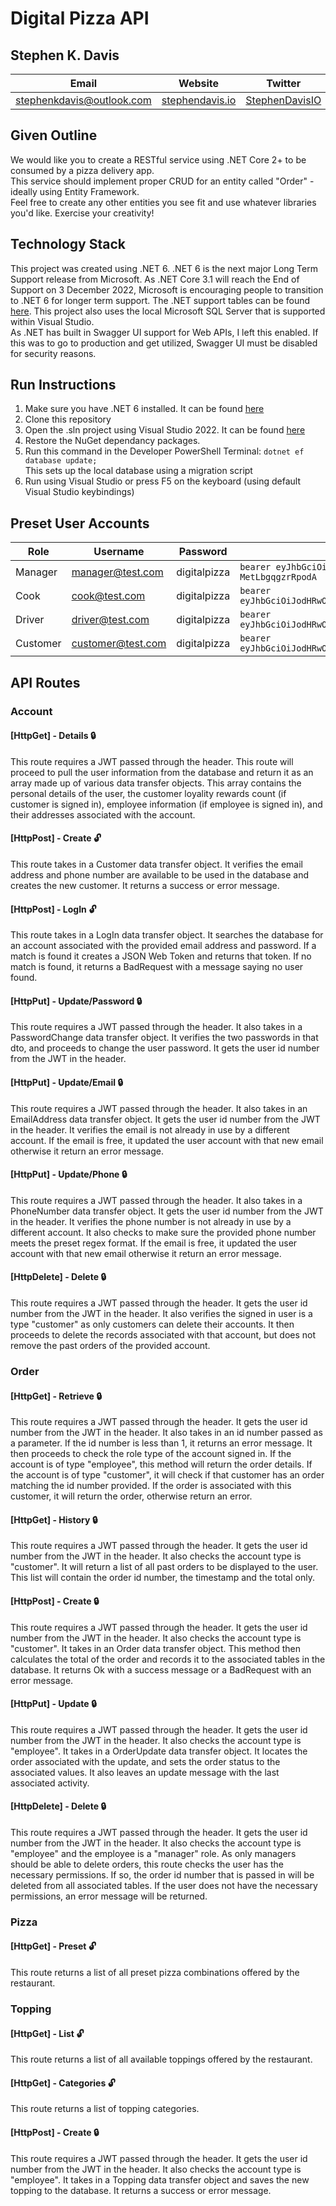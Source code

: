 # Digital Pizza API

## Stephen K. Davis
| Email | Website | Twitter | LinkedIn | GitHub |
|-------|---------|---------|----------|--------|
| [stephenkdavis@outlook.com](mailto:stephenkdavis@outlook.com) | [stephendavis.io](https://stephendavis.io/) | [StephenDavisIO](https://twitter.com/StephenDavisIO) | [StephenKyleDavis](https://www.linkedin.com/in/stephenkyledavis/) | [stephenkdavis](https://github.com/stephenkdavis) |

## Given Outline
We would like you to create a RESTful service using .NET Core 2+ to be consumed by a pizza delivery app.<br/>
This service should implement proper CRUD for an entity called "Order" - ideally using Entity Framework.<br/>
Feel free to create any other entities you see fit and use whatever libraries you'd like. Exercise your creativity!

## Technology Stack
This project was created using .NET 6. .NET 6 is the next major Long Term Support release from Microsoft. As .NET Core 3.1 will reach the End of Support on 3 December 2022, Microsoft is encouraging people to transition to .NET 6 for longer term support. The .NET support tables can be found [here](https://dotnet.microsoft.com/en-us/platform/support/policy/dotnet-core). This project also uses the local Microsoft SQL Server that is supported within Visual Studio.
<br/>
As .NET has built in Swagger UI support for Web APIs, I left this enabled. If this was to go to production and get utilized, Swagger UI must be disabled for security reasons.

## Run Instructions
1. Make sure you have .NET 6 installed. It can be found [here](https://dotnet.microsoft.com/en-us/download)
2. Clone this repository
3. Open the .sln project using Visual Studio 2022. It can be found [here](https://visualstudio.microsoft.com/vs/)
4. Restore the NuGet dependancy packages.
5. Run this command in the Developer PowerShell Terminal: `dotnet ef database update;` <br/>This sets up the local database using a migration script
6. Run using Visual Studio or press F5 on the keyboard (using default Visual Studio keybindings)

## Preset User Accounts
| Role | Username | Password | Bearer Token (expires on 16 April 2023) |
|------|----------|----------|--------------|
| Manager | manager@test.com | digitalpizza | `bearer eyJhbGciOiJodHRwOi8vd3d3LnczLm9yZy8yMDAxLzA0L3htbGRzaWctbW9yZSNobWFjLXNoYTI1NiIsInR5cCI6IkpXVCJ9.eyJodHRwOi8vc2NoZW1hcy5taWNyb3NvZnQuY29tL3dzLzIwMDgvMDYvaWRlbnRpdHkvY2xhaW1zL3VzZXJkYXRhIjoiMSIsImh0dHA6Ly9zY2hlbWFzLnhtbHNvYXAub3JnL3dzLzIwMDUvMDUvaWRlbnRpdHkvY2xhaW1zL2VtYWlsYWRkcmVzcyI6Im1hbmFnZXJAdGVzdC5jb20iLCJodHRwOi8vc2NoZW1hcy5taWNyb3NvZnQuY29tL3dzLzIwMDgvMDYvaWRlbnRpdHkvY2xhaW1zL3JvbGUiOiJFbXBsb3llZSIsImV4cCI6MTY4MTY2MTUxMywiaXNzIjoiRGlnaXRhbCBQaXp6YSBBUEkifQ.HtM6YU5pa0bSaSV99XUhgoyqpsw-MetLbgqgzrRpodA` |
| Cook | cook@test.com | digitalpizza | `bearer eyJhbGciOiJodHRwOi8vd3d3LnczLm9yZy8yMDAxLzA0L3htbGRzaWctbW9yZSNobWFjLXNoYTI1NiIsInR5cCI6IkpXVCJ9.eyJodHRwOi8vc2NoZW1hcy5taWNyb3NvZnQuY29tL3dzLzIwMDgvMDYvaWRlbnRpdHkvY2xhaW1zL3VzZXJkYXRhIjoiMiIsImh0dHA6Ly9zY2hlbWFzLnhtbHNvYXAub3JnL3dzLzIwMDUvMDUvaWRlbnRpdHkvY2xhaW1zL2VtYWlsYWRkcmVzcyI6ImNvb2tAdGVzdC5jb20iLCJodHRwOi8vc2NoZW1hcy5taWNyb3NvZnQuY29tL3dzLzIwMDgvMDYvaWRlbnRpdHkvY2xhaW1zL3JvbGUiOiJFbXBsb3llZSIsImV4cCI6MTY4MTY2MTU1MCwiaXNzIjoiRGlnaXRhbCBQaXp6YSBBUEkifQ.DcbbLHalmvlkypSwn6lYqbMyLWFmIuRlXwtMQ5WzCNY` |
| Driver | driver@test.com | digitalpizza | `bearer eyJhbGciOiJodHRwOi8vd3d3LnczLm9yZy8yMDAxLzA0L3htbGRzaWctbW9yZSNobWFjLXNoYTI1NiIsInR5cCI6IkpXVCJ9.eyJodHRwOi8vc2NoZW1hcy5taWNyb3NvZnQuY29tL3dzLzIwMDgvMDYvaWRlbnRpdHkvY2xhaW1zL3VzZXJkYXRhIjoiMyIsImh0dHA6Ly9zY2hlbWFzLnhtbHNvYXAub3JnL3dzLzIwMDUvMDUvaWRlbnRpdHkvY2xhaW1zL2VtYWlsYWRkcmVzcyI6ImRyaXZlckB0ZXN0LmNvbSIsImh0dHA6Ly9zY2hlbWFzLm1pY3Jvc29mdC5jb20vd3MvMjAwOC8wNi9pZGVudGl0eS9jbGFpbXMvcm9sZSI6IkVtcGxveWVlIiwiZXhwIjoxNjgxNjYxNTY2LCJpc3MiOiJEaWdpdGFsIFBpenphIEFQSSJ9.SQn43Qgj1zc6sN9kAIhTpLNDTb61OfYslwJFnlrYdhg` |
| Customer | customer@test.com | digitalpizza| `bearer eyJhbGciOiJodHRwOi8vd3d3LnczLm9yZy8yMDAxLzA0L3htbGRzaWctbW9yZSNobWFjLXNoYTI1NiIsInR5cCI6IkpXVCJ9.eyJodHRwOi8vc2NoZW1hcy5taWNyb3NvZnQuY29tL3dzLzIwMDgvMDYvaWRlbnRpdHkvY2xhaW1zL3VzZXJkYXRhIjoiNCIsImh0dHA6Ly9zY2hlbWFzLnhtbHNvYXAub3JnL3dzLzIwMDUvMDUvaWRlbnRpdHkvY2xhaW1zL2VtYWlsYWRkcmVzcyI6ImN1c3RvbWVyQHRlc3QuY29tIiwiaHR0cDovL3NjaGVtYXMubWljcm9zb2Z0LmNvbS93cy8yMDA4LzA2L2lkZW50aXR5L2NsYWltcy9yb2xlIjoiQ3VzdG9tZXIiLCJleHAiOjE2ODE2NjE1ODEsImlzcyI6IkRpZ2l0YWwgUGl6emEgQVBJIn0.rUxObC6NW2jDHrH4aXCfslNfFV9NbuqW0Qjnfc1ED3Y` |

## API Routes
### Account
#### [HttpGet] - Details :lock:
This route requires a JWT passed through the header. This route will proceed to pull the user information from the database and return it as an array made up of various data transfer objects. This array contains the personal details of the user, the customer loyality rewards count (if customer is signed in), employee information (if employee is signed in), and their addresses associated with the account.

#### [HttpPost] - Create :unlock:
This route takes in a Customer data transfer object. It verifies the email address and phone number are available to be used in the database and creates the new customer. It returns a success or error message.

#### [HttpPost] - LogIn :unlock:
This route takes in a LogIn data transfer object. It searches the database for an account associated with the provided email address and password. If a match is found it creates a JSON Web Token and returns that token. If no match is found, it returns a BadRequest with a message saying no user found.

#### [HttpPut] - Update/Password :lock:
This route requires a JWT passed through the header. It also takes in a PasswordChange data transfer object. It verifies the two passwords in that dto, and proceeds to change the user password. It gets the user id number from the JWT in the header.

#### [HttpPut] - Update/Email :lock:
This route requires a JWT passed through the header. It also takes in an EmailAddress data transfer object. It gets the user id number from the JWT in the header. It verifies the email is not already in use by a different account. If the email is free, it updated the user account with that new email otherwise it return an error message.

#### [HttpPut] - Update/Phone :lock:
This route requires a JWT passed through the header. It also takes in a PhoneNumber data transfer object. It gets the user id number from the JWT in the header. It verifies the phone number is not already in use by a different account. It also checks to make sure the provided phone number meets the preset regex format. If the email is free, it updated the user account with that new email otherwise it return an error message.

#### [HttpDelete] - Delete :lock:
This route requires a JWT passed through the header. It gets the user id number from the JWT in the header. It also verifies the signed in user is a type "customer" as only customers can delete their accounts. It then proceeds to delete the records associated with that account, but does not remove the past orders of the provided account.

### Order
#### [HttpGet] - Retrieve :lock:
This route requires a JWT passed through the header. It gets the user id number from the JWT in the header. It also takes in an id number passed as a parameter. If the id number is less than 1, it returns an error message. It then proceeds to check the role type of the account signed in. If the account is of type "employee", this method will return the order details. If the account is of type "customer", it will check if that customer has an order matching the id number provided. If the order is associated with this customer, it will return the order, otherwise return an error.

#### [HttpGet] - History :lock:
This route requires a JWT passed through the header. It gets the user id number from the JWT in the header. It also checks the account type is "customer". It will return a list of all past orders to be displayed to the user. This list will contain the order id number, the timestamp and the total only.

#### [HttpPost] - Create :lock:
This route requires a JWT passed through the header. It gets the user id number from the JWT in the header. It also checks the account type is "customer". It takes in an Order data transfer object. This method then calculates the total of the order and records it to the associated tables in the database. It returns Ok with a success message or a BadRequest with an error message.

#### [HttpPut] - Update :lock:
This route requires a JWT passed through the header. It gets the user id number from the JWT in the header. It also checks the account type is "employee". It takes in a OrderUpdate data transfer object. It locates the order associated with the update, and sets the order status to the associated values. It also leaves an update message with the last associated activity.

#### [HttpDelete] - Delete :lock:
This route requires a JWT passed through the header. It gets the user id number from the JWT in the header. It also checks the account type is "employee" and the employee is a "manager" role. As only managers should be able to delete orders, this route checks the user has the necessary permissions. If so, the order id number that is passed in will be deleted from all associated tables. If the user does not have the necessary permissions, an error message will be returned.

### Pizza
#### [HttpGet] - Preset :unlock:
This route returns a list of all preset pizza combinations offered by the restaurant.

### Topping
#### [HttpGet] - List :unlock:
This route returns a list of all available toppings offered by the restaurant.

#### [HttpGet] - Categories :unlock:
This route returns a list of topping categories.

#### [HttpPost] - Create :lock:
This route requires a JWT passed through the header. It gets the user id number from the JWT in the header. It also checks the account type is "employee". It takes in a Topping data transfer object and saves the new topping to the database. It returns a success or error message.
